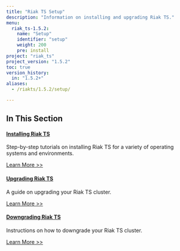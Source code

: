 ```yaml
---
title: "Riak TS Setup"
description: "Information on installing and upgrading Riak TS."
menu:
  riak_ts-1.5.2:
    name: "Setup"
    identifier: "setup"
    weight: 200
    pre: install
project: "riak_ts"
project_version: "1.5.2"
toc: true
version_history:
  in: "1.5.2+"
aliases:
  - /riakts/1.5.2/setup/

---
```


[install]: {{<baseurl>}}riak/ts/1.5.2/setup/installing
[upgrade]: {{<baseurl>}}riak/ts/1.5.2/setup/upgrading
[downgrade]: {{<baseurl>}}riak/ts/1.5.2/setup/downgrading

## In This Section

#### [Installing Riak TS][install]

Step-by-step tutorials on installing Riak TS for a variety of operating systems and environments.

[Learn More >>][install]

#### [Upgrading Riak TS][upgrade]

A guide on upgrading your Riak TS cluster.

[Learn More >>][upgrade]

#### [Downgrading Riak TS][downgrade]

Instructions on how to downgrade your Riak TS cluster.

[Learn More >>][downgrade]
